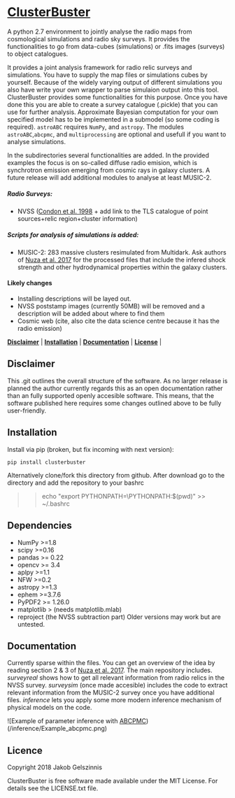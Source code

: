 # [ClusterBuster]()

A python 2.7 environment to jointly analyse the radio maps from cosmological simulations and radio sky surveys. It provides the functionalities to
go from data-cubes (simulations) or .fits images (surveys) to object catalogues.

It provides a joint analysis framework for radio relic surveys and simulations. You have to supply the map files or simulations cubes by yourself.
Because of the widely varying output of different simulations you also have write your own wrapper to parse simulaion output into this tool. ClusterBuster provides some functionalities for this purpose.
Once you have done this you are able to create a survey catalogue (.pickle) that you can use for further analysis. Approximate Bayesian computation for your own specified model has to be implemented in a submodel (so some coding is required).
``astroABC`` requires ``NumPy``, and ``astropy``. The modules ``astroABC``,``abcpmc``, and ``multiprocessing`` are optional and usefull if you want to analyse simulations.

In the subdirectories several functionalities are added. In the provided examples the focus is on so-called diffuse radio emision, which is synchrotron emission emerging from cosmic rays in galaxy clusters.
A future release will add additional modules to analyse at least MUSIC-2.

##### Radio Surveys:
- NVSS ([Condon et al. 1998](http://adsabs.harvard.edu/abs/1998AJ....115.1693C) + add link to the TLS catalogue of point sources+relic region+cluster information)


##### Scripts for analysis of simulations is added:

- MUSIC-2: 283 massive clusters resimulated from Multidark. Ask authors of [Nuza et al. 2017](http://adsabs.harvard.edu/abs/2017MNRAS.470..240N) for the processed files that include the infered shock strength and other hydrodynamical properties within the galaxy clusters.

####  Likely changes
 - Installing descriptions will be layed out.
- NVSS poststamp images (currently 50MB) will be removed and a description will be added about  where to find them
- Cosmic web (cite, also cite the data science centre because it has the radio emission)


**[Disclaimer](#disclaimer)** |
**[Installation](#documentation)** |
**[Documentation](#documentation)** |
**[License](#license)** |

## Disclaimer
This .git outlines the overall structure of the software. As no larger release is planned the author currently regards this as an open documentation rather than an fully supported openly accesible software. This means, that the software published here requires some changes outlined above to be fully user-friendly.


## Installation
Install via pip (broken, but fix incoming with next version):

    pip install clusterbuster

Alternatively clone/fork this directory from  github. 
After download go to the directory and add the repository to your bashrc
>> echo "export PYTHONPATH=\PYTHONPATH:$(pwd)" >> ~/.bashrc

## Dependencies
- NumPy >=1.8
- scipy >=0.16
- pandas >= 0.22
- opencv >= 3.4
- aplpy >=1.1
- NFW   >=0.2
- astropy >=1.3
- ephem >=3.7.6
- PyPDF2 >= 1.26.0
- matplotlib > (needs matplotlib.mlab)
- reproject (the NVSS subtraction part)
Older versions may work but are untested.





## Documentation
Currently sparse within the files. You can get an overview of the idea by reading section 2 & 3 of [Nuza et al. 2017](http://adsabs.harvard.edu/abs/2017MNRAS.470..240N). The main repository includes. *surveyreal* shows how to get all relevant information from radio relics in the NVSS survey.  *surveysim* (once made accesible) includes the code to extract relevant information from the MUSIC-2 survey once you have additional files. *inference* lets you apply some more modern inference mechanism of physical models on the code.

![Example of parameter inference with [ABCPMC](https://github.com/jakeret/abcpmc))(/inference/Example_abcpmc.png)

## Licence
Copyright 2018 Jakob Gelszinnis

ClusterBuster is free software made available under the MIT License. For details see the LICENSE.txt file.
